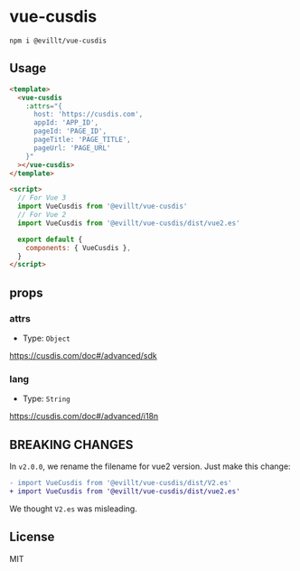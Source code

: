 # vue-cusdis

```console
npm i @evillt/vue-cusdis
```

## Usage

```html
<template>
  <vue-cusdis
    :attrs="{
      host: 'https://cusdis.com',
      appId: 'APP_ID',
      pageId: 'PAGE_ID',
      pageTitle: 'PAGE_TITLE',
      pageUrl: 'PAGE_URL'
    }"
  ></vue-cusdis>
</template>

<script>
  // For Vue 3
  import VueCusdis from '@evillt/vue-cusdis'
  // For Vue 2
  import VueCusdis from '@evillt/vue-cusdis/dist/vue2.es'

  export default {
    components: { VueCusdis },
  }
</script>
```

## props

### attrs

- Type: `Object`

https://cusdis.com/doc#/advanced/sdk

### lang

- Type: `String`

https://cusdis.com/doc#/advanced/i18n

## BREAKING CHANGES

In `v2.0.0`, we rename the filename for vue2 version. Just make this change:

```diff
- import VueCusdis from '@evillt/vue-cusdis/dist/V2.es'
+ import VueCusdis from '@evillt/vue-cusdis/dist/vue2.es'
```

We thought `V2.es` was misleading.

## License

MIT
